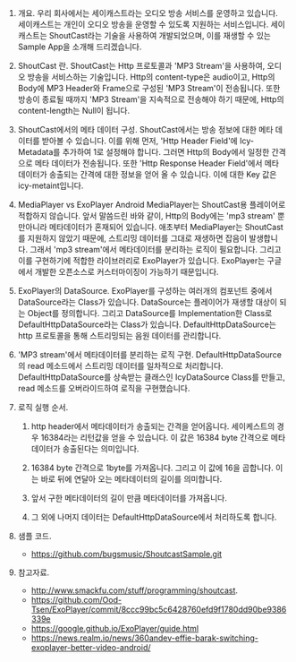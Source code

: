 1. 개요.
우리 회사에서는 세이캐스트라는 오디오 방송 서비스를 운영하고 있습니다.
세이캐스트는 개인이 오디오 방송을 운영할 수 있도록 지원하는 서비스입니다.
세이캐스트는 ShoutCast라는 기술을 사용하여 개발되었으며, 
이를 재생할 수 있는 Sample App을 소개해 드리겠습니다.
﻿

2. ShoutCast 란.
ShoutCast는 Http 프로토콜과 'MP3 Stream'을 사용하여, 
오디오 방송을 서비스하는 기술입니다.
Http의 content-type은 audio이고,
Http의 Body에 MP3 Header와 Frame으로 구성된 'MP3 Stream'이 전송됩니다.
또한 방송이 종료될 때까지 'MP3 Stream'을 지속적으로 전송해야 하기 때문에,
Http의 content-length는 Null이 됩니다.


3. ShoutCast에서의 메타 데이터 구성.
ShoutCast에서는 방송 정보에 대한 메타 데이터를 받아볼 수 있습니다.
이를 위해 먼저, 'Http Header Field'에 Icy-Metadata를 추가하여 1로 설정해야 합니다.
그러면 Http의 Body에서 일정한 간격으로 메타 데이터가 전송됩니다.
또한 'Http Response Header Field'에서 메타 데이터가 송출되는 간격에 대한 정보을 얻어 올 수 있습니다.
이에 대한 Key 값은 icy-metaint입니다.


4. MediaPlayer vs ExoPlayer
Android MediaPlayer는 ShoutCast용 플레이어로 적합하지 않습니다.
앞서 말씀드린 바와 같이, Http의 Body에는 'mp3 stream' 뿐만아니라 메타데이터가 혼재되어 있습니다.
애초부터 MediaPlayer는 ShoutCast를 지원하지 않았기 때문에,
스트리밍 데이터를 그대로 재생하면 잡음이 발생합니다.
그래서 'mp3 stream'에서 메타데이터를 분리하는 로직이 필요합니다.
그리고 이를 구현하기에 적합한 라이브러리로 ExoPlayer가 있습니다.
ExoPlayer는 구글에서 개발한 오픈소스로 커스터마이징이 가능하기 때문입니다.


5. ExoPlayer의 DataSource.
ExoPlayer를 구성하는 여러개의 컴포넌트 중에서 DataSource라는 Class가 있습니다.
DataSource는 플레이어가 재생할 대상이 되는 Object를 정의합니다.
그리고 DataSource를 Implementation한 Class로 DefaultHttpDataSource라는 Class가 있습니다.
DefaultHttpDataSource는 http 프로토콜을 통해 스트리밍되는 음원 데이터를 관리합니다.


6. 'MP3 stream'에서 메타데이터를 분리하는 로직 구현.
DefaultHttpDataSource의 read 메소드에서 스트리밍 데이터를 일차적으로 처리합니다.
DefaultHttpDataSource를 상속받는 클래스인 IcyDataSource Class를 만들고,
read 메소드를 오버라이드하여 로직을 구현했습니다.

	
7. 로직 실행 순서.
	1) http header에서 메타데이터가 송출되는 간격을 얻어옵니다. 
세이케스트의 경우 16384라는 리턴값을 얻을 수 있습니다.
이 값은 16384 byte 간격으로 메타데이터가 송출된다는 의미입니다.

	2) 16384 byte 간격으로 1byte를 가져옵니다. 
그리고 이 값에 16을 곱합니다. 이는 바로 뒤에 연달아 오는 메타데이터의 길이를 의미합니다.

	3) 앞서 구한 메타데이터의 길이 만큼 메타데이터를 가져옵니다.

	4) 그 외에 나머지 데이터는 DefaultHttpDataSource에서 처리하도록 합니다.

    

8. 샘플 코드.
	- https://github.com/bugsmusic/ShoutcastSample.git


9. 참고자료.
	- http://www.smackfu.com/stuff/programming/shoutcast.
	- https://github.com/Ood-Tsen/ExoPlayer/commit/8ccc99bc5c6428760efd9f1780dd90be9386339e
	- https://google.github.io/ExoPlayer/guide.html
	- https://news.realm.io/news/360andev-effie-barak-switching-exoplayer-better-video-android/
